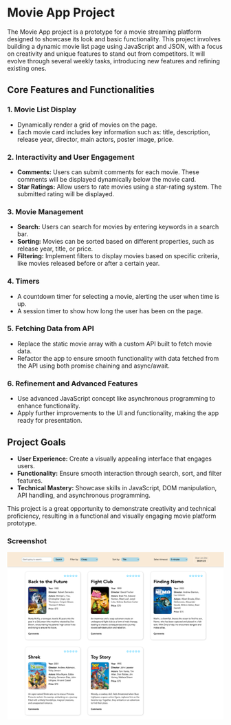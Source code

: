 # Movie App Project

<p>The Movie App project is a prototype for a movie streaming platform designed to showcase its look and basic functionality. This project involves building a dynamic movie list page using JavaScript and JSON, with a focus on creativity and unique features to stand out from competitors. It will evolve through several weekly tasks, introducing new features and refining existing ones.</p>

## Core Features and Functionalities

### 1. Movie List Display
<ul>
<li>Dynamically render a grid of movies on the page.</li>
<li>Each movie card includes key information such as: title, description, release year, director, main actors, poster image, price.</li>
</ul>

### 2. Interactivity and User Engagement
<ul>
<li><b>Comments:</b> Users can submit comments for each movie. These comments will be displayed dynamically below the movie card.</li>
<li><b>Star Ratings:</b> Allow users to rate movies using a star-rating system. The submitted rating will be displayed.</li>
</ul>

### 3. Movie Management
<ul>
<li><b>Search:</b> Users can search for movies by entering keywords in a search bar.</li>
<li><b>Sorting:</b>  Movies can be sorted based on different properties, such as release year, title, or price.</li>
<li><b>Filtering:</b> Implement filters to display movies based on specific criteria, like movies released before or after a certain year.</li>
</ul>

### 4. Timers
<ul>
<li>A countdown timer for selecting a movie, alerting the user when time is up.</li>
<li>A session timer to show how long the user has been on the page.</li>
</ul>

### 5. Fetching Data from API
<ul>
<li>Replace the static movie array with a custom API built to fetch movie data.</li>
<li>Refactor the app to ensure smooth functionality with data fetched from the API using both promise chaining and async/await.</li>
</ul>

### 6. Refinement and Advanced Features
<ul>
<li>Use advanced JavaScript concept like asynchronous programming to enhance functionality.</li>
<li>Apply further improvements to the UI and functionality, making the app ready for presentation.</li>
</ul>

## Project Goals

<ul>
<li><b>User Experience:</b> Create a visually appealing interface that engages users.</li>
<li><b>Functionality:</b> Ensure smooth interaction through search, sort, and filter features.</li>
<li><b>Technical Mastery:</b> Showcase skills in JavaScript, DOM manipulation, API handling, and asynchronous programming.</li>
</ul>

<p>This project is a great opportunity to demonstrate creativity and technical proficiency, resulting in a functional and visually engaging movie platform prototype.</p>

### Screenshot

<img src="screencapture.png" alt="Screenshot">